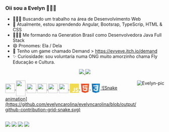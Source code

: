 ### Oii sou a Evelyn 👩🏻‍🦱

- 👩🏻‍💻 Buscando um trabalho na área de Desenvolvimento Web
- 🌱 Atualmente, estou aprendendo Angular, Bootsrap, TypeScrip, HTML & CSS
- 👩🏻‍🎓 Me formando na Generation Brasil como Desenvolvedora Java Full Stack
- 😄 Pronomes: Ela / Dela
- 👾 Tenho um game chamado Demand > https://evyeve.itch.io/demand
- ✨ Curiosidade: sou voluntaria numa ONG muito amorzinho chama Fly Educação e Cultura. 

<div align="center">
  <a href="https://github.com/evelyncarolina">
  <img height="180em" src="https://github-readme-stats.vercel.app/api?username=evelyncarolina&show_icons=true&theme=radical&include_all_commits=true&count_private=true"/>
  <img height="180em" src="https://github-readme-stats.vercel.app/api/top-langs/?username=evelyncarolina&layout=compact&langs_count=7&theme=radical"/>
</div>
  
<div style = "display: inline_block"> <br>
  <img align = "center" height = "30" width = "30" src = "https://img.icons8.com/material/452/java-coffee-cup-logo.png">
  <img align = "center" height = "50" width = "30" src = "https://img.shields.io/badge/Bootstrap-563D7C?style=for-the-badge&logo=bootstrap&logoColor=white">
  <img align = "center" height = "30" width = "30" src = "https://user-images.githubusercontent.com/33158051/103925017-e7673b80-50e4-11eb-9379-ceb82e3f382c.png">
  <img align = "center" height = "30" width = "30" src ="https://img.shields.io/badge/MySQL-00000F?style=for-the-badge&logo=mysql&logoColor=white">
  <img align = "center" height = "30" width = "30" src = "https://cdn.iconscout.com/icon/free/png-512/typescript-1174965.png">
  <img align = "center" height = "30" width = "30" src = "https://img.shields.io/badge/Angular-DD0031?style=for-the-badge&logo=angular&logoColor=white">
  <img align = "center" height = "30" width = "30" src = "https://raw.githubusercontent.com/devicons/devicon/master/icons/javascript/javascript-plain.svg">
  <img align = "center" height = "30" width = "30" src = "https://raw.githubusercontent.com/devicons/devicon/master/icons/html5/html5-original.svg">
  <img align = "center" height = "30" width = "30" src = "https://raw.githubusercontent.com/devicons/devicon/master/icons/css3/css3-original.svg">
  <img align="right" alt="Evelyn-pic" height="100" src="https://i.imgur.com/pV3tvgw.png">
  ![Snake animation](https://github.com/evelyncarolina/evelyncarolina/blob/output/github-contribution-grid-snake.svg)
</div>
  
##
  
<div> 
  <a href="https://www.instagram.com/yarn.evelyn/" target="_blank"><img src="https://img.shields.io/badge/-Instagram-%23E4405F?style=for-the-badge&logo=instagram&logoColor=white" target="_blank"></a>
  <a href="https://discord.gg/pDbY76q8Qf" target="_blank"><img src="https://img.shields.io/badge/Discord-7289DA?style=for-the-badge&logo=discord&logoColor=white" target="_blank"></a> 
  <a href = "mailto:evelyncarolina.contato@gmail.com"><img src="https://img.shields.io/badge/-Gmail-%23333?style=for-the-badge&logo=gmail&logoColor=white" target="_blank"></a>
  <a href="https://www.linkedin.com/in/evelyn-carolina/" target="_blank"><img src="https://img.shields.io/badge/-LinkedIn-%230077B5?style=for-the-badge&logo=linkedin&logoColor=white" target="_blank"></a> 
 
</div>

